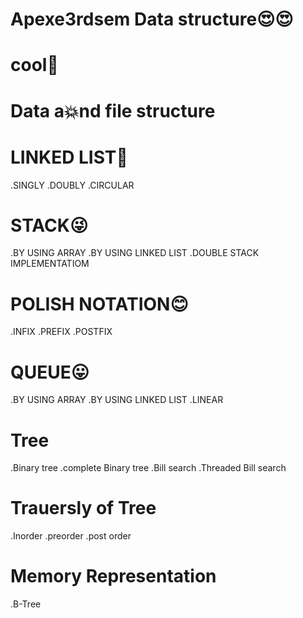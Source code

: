 # Apexe3rdsem Data structure😍😍
# cool🙌
# Data a💥nd file structure

# LINKED LIST🥰
.SINGLY
.DOUBLY
.CIRCULAR


# STACK😜
.BY USING ARRAY
.BY USING LINKED LIST
.DOUBLE STACK IMPLEMENTATIOM


# POLISH NOTATION😊
 .INFIX
 .PREFIX
 .POSTFIX


# QUEUE😛
.BY USING ARRAY
.BY USING LINKED LIST
.LINEAR

# Tree
.Binary tree
.complete Binary tree
.Bill search 
.Threaded Bill search
# Trauersly of Tree
.Inorder
.preorder
.post order

# Memory Representation
.B-Tree
